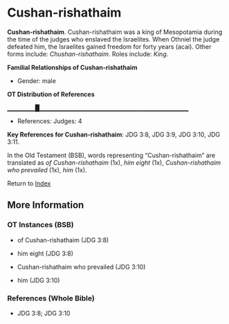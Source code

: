 # Cushan-rishathaim
**Cushan-rishathaim**. 
Cushan-rishathaim was a king of Mesopotamia during the time of the judges who enslaved the Israelites. When Othniel the judge defeated him, the Israelites gained freedom for forty years (acai). 
Other forms include: 
*Chushan-rishathaim*. 
Roles include: 
_King_. 




**Familial Relationships of Cushan-rishathaim**


* Gender: male


**OT Distribution of References**

▁▁▁▁▁▁█▁▁▁▁▁▁▁▁▁▁▁▁▁▁▁▁▁▁▁▁▁▁▁▁▁▁▁▁▁▁▁▁
* References: Judges: 4



**Key References for Cushan-rishathaim**: 
JDG 3:8, JDG 3:9, JDG 3:10, JDG 3:11. 


In the Old Testament (BSB), words representing “Cushan-rishathaim” are translated as 
*of Cushan-rishathaim* (1x), *him eight* (1x), *Cushan-rishathaim who prevailed* (1x), *him* (1x). 




Return to [Index](00-Index.md)

## More Information

### OT Instances (BSB)

* of Cushan-rishathaim (JDG 3:8)

* him eight (JDG 3:8)

* Cushan-rishathaim who prevailed (JDG 3:10)

* him (JDG 3:10)



### References (Whole Bible)

* JDG 3:8; JDG 3:10



